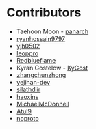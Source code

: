 # Contributors

- Taehoon Moon - [panarch](https://github.com/panarch)
- [ryanhossain9797](https://github.com/ryanhossain9797)
- [yjh0502](https://github.com/yjh0502)
- [leoppro](https://github.com/leoppro)
- [Redblueflame](https://github.com/Redblueflame)
- Kyran Gostelow - [KyGost](https://github.com/KyGost)
- [zhangchunzhong](https://github.com/zhangchunzhong)
- [yejihan-dev](https://github.com/yejihan-dev)
- [silathdiir](https://github.com/silathdiir)
- [haoxins](https://github.com/haoxins)
- [MichaelMcDonnell](https://github.com/MichaelMcDonnell)
- [Atul9](https://github.com/Atul9)
- [noproto](https://github.com/noproto)
